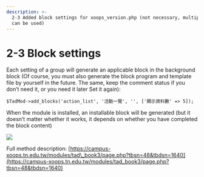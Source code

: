 ```yaml
---
description: >-
  2-3 Added block settings for xoops_version.php (not necessary, multiple groups
  can be used)
---
```


# 2-3 Block settings

Each setting of a group will generate an applicable block in the background block \(Of course, you must also generate the block program and template file by yourself in the future. The same, keep the comment status if you don’t need it, or you need it later Set it again\):

```text
$TadMod->add_blocks('action_list', '活動一覽', '', ['顯示資料數' => 5]);
```

When the module is installed, an installable block will be generated \(but it doesn’t matter whether it works, it depends on whether you have completed the block content\)

![](https://campus-xoops.tn.edu.tw/uploads/tad_book3/image/47/%E7%81%AB%E7%8B%90%E6%88%AA%E5%9B%BE_2020-05-29T03-34-08.335Z.png)

Full method description: [https://campus-xoops.tn.edu.tw/modules/tad\_book3/page.php?tbsn=48&tbdsn=1640](https://campus-xoops.tn.edu.tw/modules/tad_book3/page.php?tbsn=48&tbdsn=1640)

